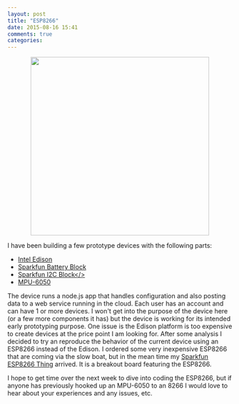 ```yaml
---
layout: post
title: "ESP8266"
date: 2015-08-16 15:41
comments: true
categories: 
---
```


<img src="//cdn.shopify.com/s/files/1/0243/7593/products/ESP8266-3.530x397_large.jpg?v=1431993936"  style="height: 400px; display: block; margin: auto;">

I have been building a few prototype devices with the following parts:

* <a href="https://www.sparkfun.com/products/13024">Intel Edison</a>
* <a href="https://www.sparkfun.com/products/13037">Sparkfun Battery Block</a>
* <a href="https://www.sparkfun.com/products/13034">Sparkfun I2C Block</>
* <a href="http://www.amazon.com/gp/product/B00H1OYE4Q">MPU-6050</a>

The device runs a node.js app that handles configuration and also posting data to a web service running in the cloud. Each user has an account and can have 1 or more devices. I won't get into the purpose of the device here (or a few more components it has) but the device is working for its intended early prototyping purpose. One issue is the Edison platform is too expensive to create devices at the price point I am looking for. After some analysis I decided to try an reproduce the behavior of the current device using an ESP8266 instead of the Edison. I ordered some very inexpensive ESP8266 that are coming via the slow boat, but in the mean time my <a href="https://goo.gl/yCnruP">Sparkfun ESP8266 Thing</a> arrived. It is a breakout board featuring the ESP8266.

I hope to get time over the next week to dive into coding the ESP8266, but if anyone has previously hooked up an MPU-6050 to an 8266 I would love to hear about your experiences and any issues, etc.
